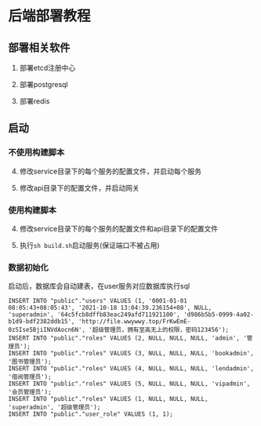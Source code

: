 # 后端部署教程

## 部署相关软件

1. 部署etcd注册中心

2. 部署postgresql

3. 部署redis

## 启动

### 不使用构建脚本

4. 修改service目录下的每个服务的配置文件，并启动每个服务

5. 修改api目录下的配置文件，并启动网关

### 使用构建脚本

4. 修改service目录下的每个服务的配置文件和api目录下的配置文件

5. 执行`sh build.sh`启动服务(保证端口不被占用)

### 数据初始化

启动后，数据库会自动建表，在user服务对应数据库执行sql
```
INSERT INTO "public"."users" VALUES (1, '0001-01-01 08:05:43+08:05:43', '2021-10-18 13:04:39.236154+08', NULL, 'superadmin', '64c5fcb8dffb83eac249afd711921100', 'd986b5b5-0999-4a02-b1d9-bdf2382ddb15', 'http://file.wwywwy.top/FrKwEmE-0z5Ise5BjiINVdAocn6N', '超级管理员，拥有至高无上的权限，密码123456');
INSERT INTO "public"."roles" VALUES (2, NULL, NULL, NULL, 'admin', '管理员');
INSERT INTO "public"."roles" VALUES (3, NULL, NULL, NULL, 'bookadmin', '图书管理员');
INSERT INTO "public"."roles" VALUES (4, NULL, NULL, NULL, 'lendadmin', '借阅管理员');
INSERT INTO "public"."roles" VALUES (5, NULL, NULL, NULL, 'vipadmin', '会员管理员');
INSERT INTO "public"."roles" VALUES (1, NULL, NULL, NULL, 'superadmin', '超级管理员');
INSERT INTO "public"."user_role" VALUES (1, 1);
```

